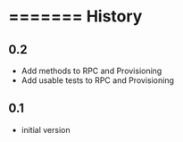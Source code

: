 =======
History
=======
0.2
---

- Add methods to RPC and Provisioning
- Add usable tests to RPC and Provisioning


0.1
---

- initial version
